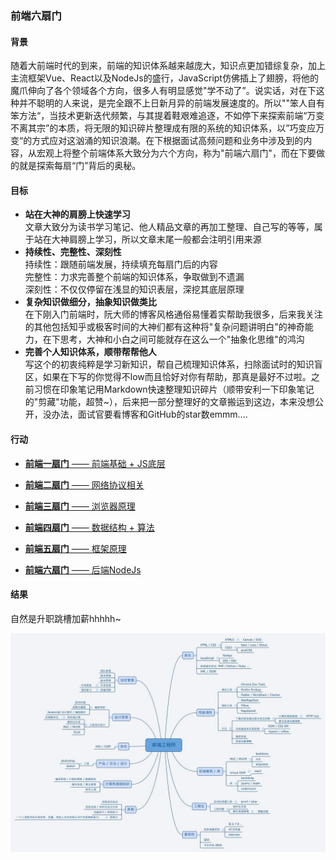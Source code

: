 ### 前端六扇门

#### 背景  
随着大前端时代的到来，前端的知识体系越来越庞大，知识点更加错综复杂，加上主流框架Vue、React以及NodeJs的盛行，JavaScript仿佛插上了翅膀，将他的魔爪伸向了各个领域各个方向，很多人有明显感觉"学不动了”。说实话，对在下这种并不聪明的人来说，是完全跟不上日新月异的前端发展速度的。所以""笨人自有笨方法“，当技术更新迭代频繁，与其提着鞋艰难追逐，不如停下来探索前端“万变不离其宗”的本质，将无限的知识碎片整理成有限的系统的知识体系，以”巧变应万变“的方式应对这汹涌的知识浪潮。在下根据面试高频问题和业务中涉及到的内容，从宏观上将整个前端体系大致分为六个方向，称为"前端六扇门"，而在下要做的就是探索每扇“门”背后的奥秘。



#### 目标

- **站在大神的肩膀上快速学习**  
  文章大致分为读书学习笔记、他人精品文章的再加工整理、自己写的等等，属于站在大神肩膀上学习，所以文章末尾一般都会注明引用来源
- **持续性、完整性、深刻性**  
  持续性：跟随前端发展，持续填充每扇门后的内容  
  完整性：力求完善整个前端的知识体系，争取做到不遗漏  
  深刻性：不仅仅停留在浅显的知识表层，深挖其底层原理
- **复杂知识做细分，抽象知识做类比**  
  在下刚入门前端时，阮大师的博客风格通俗易懂着实帮助我很多，后来我关注的其他包括知乎或极客时间的大神们都有这种将"复杂问题讲明白"的神奇能力，在下思考，大神和小白之间可能就存在这么一个"抽象化思维"的鸿沟
- **完善个人知识体系，顺带帮帮他人**  
  写这个的初衷纯粹是学习新知识，帮自己梳理知识体系，扫除面试时的知识盲区，如果在下写的你觉得不low而且恰好对你有帮助，那真是最好不过啦。之前习惯在印象笔记用Markdown快速整理知识碎片（顺带安利一下印象笔记的"剪藏"功能，超赞~），后来把一部分整理好的文章搬运到这边，本来没想公开，没办法，面试官要看博客和GitHub的star数emmm....
  
  

#### 行动

- [**前端一扇门** —— 前端基础 + JS底层](/Doors/First-Door)

- [**前端二扇门** —— 网络协议相关](/Doors//Second-Door)

- [**前端三扇门** —— 浏览器原理](/Doors//Third-Door)

- [**前端四扇门** —— 数据结构 + 算法](/Doors//Fourth-Door)

- [**前端五扇门** —— 框架原理](/Doors//Fifth-Door)

- [**前端六扇门** —— 后端NodeJs](/Doors//Sixth-Door)



#### 结果 

自然是升职跳槽加薪hhhhh~


![ability](/img/frontend-ability.jpg)
